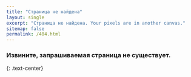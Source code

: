 ```yaml
---
title: "Страница не найдена"
layout: single
excerpt: "Страница не найдена. Your pixels are in another canvas."
sitemap: false
permalink: /404.html
---
```


### Извините, запрашиваемая страница не существует.
{: .text-center}
